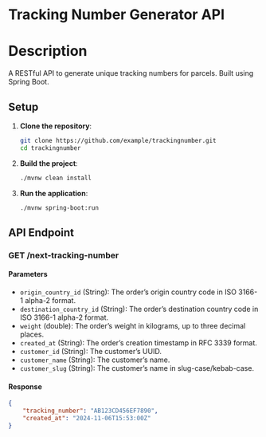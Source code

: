 # Tracking Number Generator API

# Description
A RESTful API to generate unique tracking numbers for parcels. Built using Spring Boot.

## Setup 

1. **Clone the repository**: 
	```sh 
	git clone https://github.com/example/trackingnumber.git 
	cd trackingnumber 
	``` 

2. **Build the project**: 
	```sh 
	./mvnw clean install 
	```
3. **Run the application**: 
	```sh 
	./mvnw spring-boot:run 
	``` 
	
## API Endpoint 
### GET /next-tracking-number 

#### Parameters 
- `origin_country_id` (String): The order’s origin country code in ISO 3166-1 alpha-2 format. 
- `destination_country_id` (String): The order’s destination country code in ISO 3166-1 alpha-2 format. 
- `weight` (double): The order’s weight in kilograms, up to three decimal places. 
- `created_at` (String): The order’s creation timestamp in RFC 3339 format. 
- `customer_id` (String): The customer’s UUID. 
- `customer_name` (String): The customer’s name. 
- `customer_slug` (String): The customer’s name in slug-case/kebab-case. 

#### Response 
```json 
{ 
	"tracking_number": "AB123CD456EF7890", 
	"created_at": "2024-11-06T15:53:00Z" 
}
